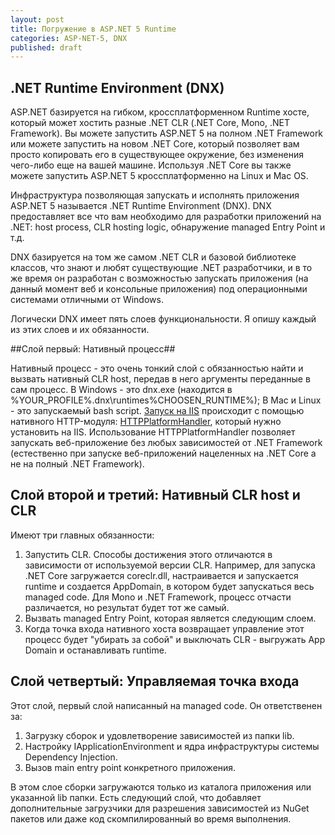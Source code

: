 ```yaml
---
layout: post
title: Погружение в ASP.NET 5 Runtime
categories: ASP-NET-5, DNX
published: draft
---
```


## .NET Runtime Environment (DNX) ##

ASP.NET базируется на гибком, кроссплатформенном Runtime хосте, который может хостить разные .NET CLR (.NET Core, Mono, .NET Framework). Вы можете запустить ASP.NET 5 на полном .NET Framework или можете запустить на новом .NET Core, который позволяет вам просто копировать его в существующее окружение, без изменения чего-либо еще на вашей машине. Используя .NET Core вы также можете запустить ASP.NET 5 кроссплатформенно на Linux и Mac OS.

Инфраструктура позволяющая запускать и исполнять приложения ASP.NET 5 называется .NET Runtime Environment (DNX). DNX предоставляет все что вам необходимо для разработки приложений на .NET: host process, CLR hosting logic, обнаружение managed Entry Point и т.д.

DNX базируется на том же самом .NET CLR и базовой библиотеке классов, что знают и любят существующие .NET разработчики, и в то же время он разработан с возможностью запускать приложения (на данный момент веб и консольные приложения) под операционными системами отличными от Windows.

Логически DNX имеет пять слоев функциональности. Я опишу каждый из этих слоев и их обязанности.

##Слой первый: Нативный процесс## 

Нативный процесс - это очень тонкий слой с обязанностью найти и вызвать нативный CLR host, передав в него аргументы переданные в сам процесс. В Windows - это dnx.exe (находится в %YOUR_PROFILE%\.dnx\runtimes\%CHOOSEN_RUNTIME%); В Mac и Linux - это запускаемый bash script. [Запуск на IIS](https://docs.asp.net/en/latest/publishing/iis.html) происходит с помощью нативного HTTP-модуля: [HTTPPlatformHandler](https://azure.microsoft.com/en-us/blog/announcing-the-release-of-the-httpplatformhandler-module-for-iis-8/), который нужно установить на IIS. Использование HTTPPlatformHandler позволяет запускать веб-приложение без любых зависимостей от .NET Framework (естественно при запуске веб-приложений нацеленных на .NET Core а не на полный .NET Framework).

## Слой второй и третий: Нативный CLR host и CLR ##

Имеют три главных обязанности:

1. Запустить CLR. Способы достижения этого отличаются в зависимости от используемой версии CLR. Например, для запуска .NET Core загружается coreclr.dll, настраивается и запускается runtime и создается AppDomain, в котором будет запускаться весь managed code. Для Mono и .NET Framework, процесс отчасти различается, но результат будет тот же самый.
2. Вызвать managed Entry Point, которая является следующим слоем.
3. Когда точка входа нативного хоста возвращает управление этот процесс будет "убирать за собой" и выключать CLR - выгружать App Domain и останавливать runtime.

## Слой четвертый: Управляемая точка входа ##

Этот слой, первый слой написанный на managed code. Он ответственен за:

1. Загрузку сборок и удовлетворение зависимостей из папки lib.
2. Настройку IApplicationEnvironment и ядра инфраструктуры системы Dependency Injection.
3. Вызов main entry point конкретного приложения.

В этом слое сборки загружаются только из каталога приложения или указанной lib папки. Есть следующий слой, что добавляет дополнительные загрузчики для разрешения зависимостей из NuGet пакетов или даже код скомпилированный во время выполнения.